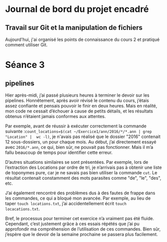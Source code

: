 # Journal de bord du projet encadré
## Travail sur Git et la manipulation de fichiers
Aujourd'hui, j'ai organisé les points de connaissance du cours 2 et pratiqué comment utiliser Git.

# Séance 3
## pipelines
Hier après-midi, j’ai passé plusieurs heures à terminer le devoir sur les 
pipelines. Honnêtement, après avoir révisé le contenu du cours, j’étais 
assez confiante et pensais pouvoir le finir en deux heures. Mais en 
réalité, mon code ne cessait d’échouer à cause de petits détails, et les 
résultats obtenus n’étaient jamais conformes aux attentes.

Par exemple, avant de réussir à exécuter correctement la commande suivante 
:`count_locations=$(cat ~/Exercice1/ann/2016/*/*.ann | grep "Location" | 
wc -l)`, je n'avais pas réalisé que le dossier "2016" contenait 12 
sous-dossiers, un pour chaque mois. Au début, j’ai directement essayé avec 
`2016/*.ann`, ce qui, bien sûr, ne pouvait pas fonctionner. Mais il m’a 
fallu beaucoup de temps pour identifier cette erreur.

D’autres situations similaires se sont présentées. Par exemple, lors de 
l’extraction des Locations par ordre de tri, je n’arrivais pas à obtenir 
une liste de toponymes pure, car je ne savais pas bien utiliser la 
commande `cut`. Le résultat contenait constamment des mots parasites comme 
"de", "le", "des", etc.

J’ai également rencontré des problèmes dus à des fautes de frappe dans les 
commandes, ce qui a bloqué mon avancée. Par exemple, au lieu de taper 
`touch locations.txt`, j’ai accidentellement écrit `touch 
locacations.txt`.

Bref, le processus pour terminer cet exercice n’a vraiment pas été fluide. 
Cependant, c’est justement grâce à ces essais répétés que j’ai pu 
approfondir ma compréhension de l’utilisation de ces commandes. Bien sûr, 
j’espère que le devoir de la semaine prochaine se passera plus facilement.
